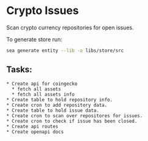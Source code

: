# Crypto Issues

Scan crypto currency repositories for open issues. 

To generate store run: 
```sh
sea generate entity --lib -o libs/store/src
```

## Tasks:
    * Create api for coingecko
      * fetch all assets
      * fetch all assets info
    * Create table to hold repository info.
    * Create cron to add repository data.
    * Create table to hold issue data.
    * Create cron to scan over repositores for issues.
    * Create cron to check if issue has been closed.
    * Create api routes
    * Create openapi docs